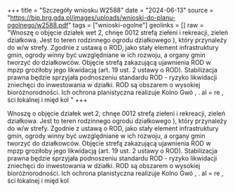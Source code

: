 +++
title = "Szczegóły wniosku W2588"
date = "2024-06-13"
source = "https://bip.brg.gda.pl/images/uploads/wnioski-do-planu-ogolnego/w2588.pdf"
tags = ["wnioski-ogolne"]
geolinks = []
raw = "Wnoszę o objęcie działek wet 2, chnęe 0012 strefą ziełeni i rekreacji, zieleń działkowa. Jest to teren rodzinnego ogrodu działkowego ), który przynależy do w/w strefy. Zgodnie z ustawą o ROD, jako stały element infrastruktury gmin, ogrody winny być uwzględniane w ich rozwoju, a organy gmin tworzyć do działkowców. Objęcie strefą zakazującą ujawnienia ROD w mpzp groziłoby jego likwidacją (art. 19 ust. 2 ustawy o ROD). Stabilizacja prawna będzie sprzyjała podnoszeniu standardu ROD - ryzyko likwidacji zniechęci do inwestowania w działki. ROD są obszarem o wysokiej bioróżnorodności. Ich ochrona planistyczna realizuje Kolno Gwó , . al = re , ści łokalnej i międ kol  "
+++

Wnoszę o objęcie działek wet 2, chnęe 0012 strefą ziełeni i rekreacji, zieleń działkowa. Jest
to teren rodzinnego ogrodu działkowego ), który przynależy do w/w strefy. Zgodnie z ustawą o ROD, jako
stały element infrastruktury gmin, ogrody winny być uwzględniane w ich rozwoju, a organy gmin tworzyć do
działkowców. Objęcie strefą zakazującą ujawnienia ROD w mpzp groziłoby jego likwidacją (art. 19 ust. 2
ustawy o ROD). Stabilizacja prawna będzie sprzyjała podnoszeniu standardu ROD - ryzyko likwidacji zniechęci
do inwestowania w działki. ROD są obszarem o wysokiej bioróżnorodności. Ich ochrona planistyczna realizuje
Kolno Gwó , . al = re , ści łokalnej i międ kol 



